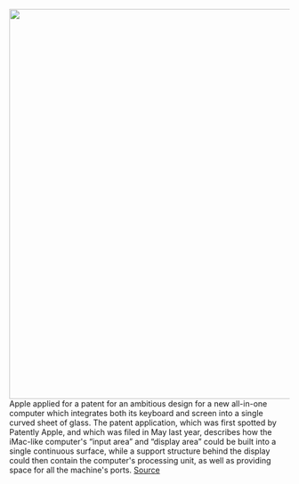 <img src='https://cdn.vox-cdn.com/uploads/chorus_asset/file/11490453/a-01.0.png' width='700px' /><br/>
Apple applied for a patent for an ambitious design for a new all-in-one computer which integrates both its keyboard and screen into a single curved sheet of glass. The patent application, which was first spotted by Patently Apple, and which was filed in May last year, describes how the iMac-like computer's “input area” and “display area” could be built into a single continuous surface, while a support structure behind the display could then contain the computer's processing unit, as well as providing space for all the machine's ports.
<a href='https://www.theverge.com/circuitbreaker/2020/1/27/21083282/apple-imac-patent-curved-screen-built-in-keyboard-touchpad'> Source <a/>